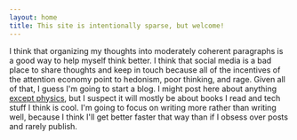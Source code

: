```yaml
---
layout: home
title: This site is intentionally sparse, but welcome!
---
```


I think that organizing my thoughts into moderately coherent paragraphs is a good way to help myself think better. I think that social media is a bad place to share thoughts and keep in touch because all of the incentives of the attention economy point to hedonism, poor thinking, and rage. Given all of that, I guess I'm going to start a blog. I might post here about anything [except physics](https://quark.rodeo), but I suspect it will mostly be about books I read and tech stuff I think is cool. I'm going to focus on writing more rather than writing well, because I think I'll get better faster that way than if I obsess over posts and rarely publish.
